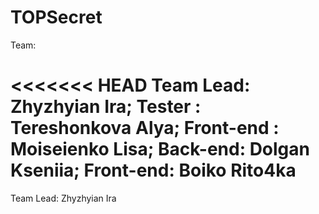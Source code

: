 # TOPSecret

Team:

<<<<<<< HEAD
Team Lead: Zhyzhyian Ira;
Tester : Tereshonkova Alya;
Front-end : Moiseienko Lisa; 
Back-end: Dolgan Kseniia;
Front-end: Boiko Rito4ka
=======
Team Lead: Zhyzhyian Ira

